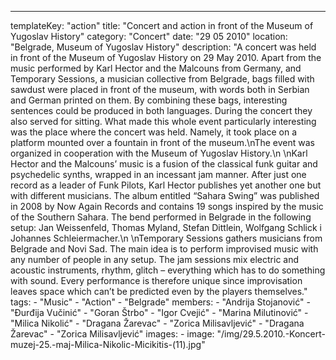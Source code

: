 ---
  templateKey: "action"
  title: "Concert and action in front of the Museum of Yugoslav History"
  category: "Concert"
  date: "29 05 2010"
  location: "Belgrade, Museum of Yugoslav History"
  description: "A concert was held in front of the Museum of Yugoslav History on 29 May 2010. Apart from the music performed by Karl Hector and the Malcouns from Germany, and Temporary Sessions, a musician collective from Belgrade, bags filled with sawdust were placed in front of the museum, with words both in Serbian and German printed on them. By combining these bags, interesting sentences could be produced in both languages. During the concert they also served for sitting. What made this whole event particularly interesting was the place where the concert was held. Namely, it took place on a platform mounted over a fountain in front of the museum.\nThe event was organized in cooperation with the Museum of Yugoslav History.\n \nKarl Hector and the Malcouns’ music is a fusion of the classical funk guitar and psychedelic synths, wrapped in an incessant jam manner. After just one record as a leader of Funk Pilots, Karl Hector publishes yet another one but with different musicians. The album entitled “Sahara Swing” was published in 2008 by Now Again Records and contains 19 songs inspired by the music of the Southern Sahara. The bend performed in Belgrade in the following setup: Jan Weissenfeld, Thomas Myland, Stefan Dittlein, Wolfgang Schlick i Johannes Schleiermacher.\n \nTemporary Sessions gathers musicians from Belgrade and Novi Sad. The main idea is to perform improvised music with any number of people in any setup. The jam sessions mix electric and acoustic instruments, rhythm, glitch – everything which has to do something with sound. Every performance is therefore unique since improvisation leaves space which can’t be predicted even by the players themselves."
  tags: 
    - "Music"
    - "Action"
    - "Belgrade"
  members: 
    - "Andrija Stojanović"
    - "Đurđija Vučinić"
    - "Goran Štrbo"
    - "Igor Cvejić"
    - "Marina Milutinović"
    - "Milica Nikolić"
    - "Dragana Žarevac"
    - "Zorica Milisavljević"
    - "Dragana Žarevac"
    - "Zorica Milisavljević"
  images: 
    - 
      image: "/img/29.5.2010.-Koncert-muzej-25.-maj-Milica-Nikolic-Micikitis-(11).jpg"
